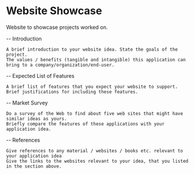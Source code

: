 # Website Showcase
Website to showcase projects worked on.

-- Introduction

    A brief introduction to your website idea. State the goals of the project.
    The values / benefits (tangible and intangible) this application can bring to a company/organization/end-user.

-- Expected List of Features

    A brief list of features that you expect your website to support.
    Brief justifications for including these features.

-- Market Survey

    Do a survey of the Web to find about five web sites that might have similar ideas as yours.
    Briefly compare the features of these applications with your application idea.

-- References

    Give references to any material / websites / books etc. relevant to your application idea
    Give the links to the websites relevant to your idea, that you listed in the section above.
